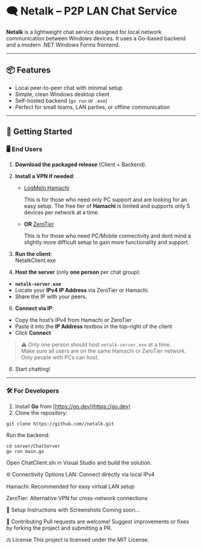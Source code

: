 # 🗨️ Netalk – P2P LAN Chat Service

**Netalk** is a lightweight chat service designed for local network communication between Windows devices. It uses a Go-based backend and a modern .NET Windows Forms frontend.

---

## 📦 Features

- Local peer-to-peer chat with minimal setup  
- Simple, clean Windows desktop client  
- Self-hosted backend (`go run` or `.exe`)  
- Perfect for small teams, LAN parties, or offline communication  

---

## 🚀 Getting Started

### 🖥️ End Users

1. **Download the packaged release** (Client + Backend).  
2. **Install a VPN if needed**:  
   - [LogMeIn Hamachi](https://vpn.net/)
  
     This is for those who need only PC support and are looking for an easy setup. The free tier of **Hamachi** is limited and supports only 5 devices per network at a time.
   - **OR** [ZeroTier](https://www.zerotier.com/)
  
     This is for those who need PC/Mobile connectivity and dont mind a slightly more difficult setup to gain more functionality and support.

3. **Run the client**:  
NetalkClient.exe

4. **Host the server** (only **one person** per chat group):  
 - **`netalk-server.exe`**
 - Locate your **IPv4 IP Address** via ZeroTier or Hamachi.
 - Share the IP with your peers.

6. **Connect via IP**:  
- Copy the host’s IPv4 from Hamachi or ZeroTier  
- Paste it into the **IP Address** textbox in the top-right of the client  
- Click **Connect**  

> ⚠️ Only one person should host `netalk-server.exe` at a time.  
> Make sure all users are on the same Hamachi or ZeroTier network.
> Only people with PCs can host.

6. Start chatting!

---

### 🛠️ For Developers

1. Install **Go** from [https://go.dev](https://go.dev)  
2. Clone the repository:
```
git clone https://github.com//netalk.git
```
Run the backend:
```
cd server/ChatServer
go run main.go
```
Open ChatClient.sln in Visual Studio and build the solution.

🌐 Connectivity Options
LAN: Connect directly via local IPv4

Hamachi: Recommended for easy virtual LAN setup

ZeroTier: Alternative VPN for cross-network connections

📸 Setup Instructions with Screenshots
Coming soon...

🤝 Contributing
Pull requests are welcome! Suggest improvements or fixes by forking the project and submitting a PR.

⚖️ License
This project is licensed under the MIT License.

